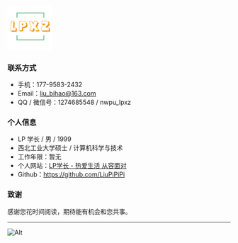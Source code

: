 <div align=left>
 <img src="logo.png" alt="logo_img" width="20%" />
</div>

### 联系方式

- 手机：177-9583-2432
- Email：liu_bihao@163.com
- QQ / 微信号：1274685548 / nwpu_lpxz

### 个人信息

 - LP 学长 / 男 / 1999
 - 西北工业大学硕士 / 计算机科学与技术 
 - 工作年限：暂无
 - 个人网站：[LP学长 - 热爱生活 从容面对](http://lpxz.work/)
 - Github：https://github.com/LiuPiPiPi

### 致谢

感谢您花时间阅读，期待能有机会和您共事。

---

![Alt](https://repobeats.axiom.co/api/embed/8781269d71ad3e21289c7dfa1e4b471b95918722.svg "Repobeats analytics image")
